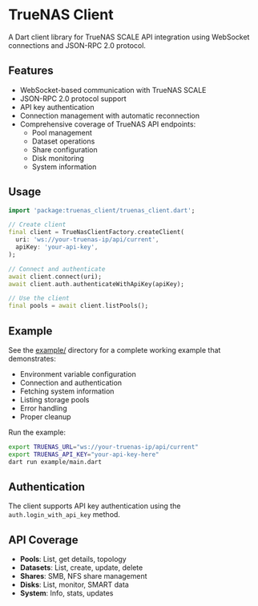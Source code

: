 # TrueNAS Client

A Dart client library for TrueNAS SCALE API integration using WebSocket connections and JSON-RPC 2.0 protocol.

## Features

- WebSocket-based communication with TrueNAS SCALE
- JSON-RPC 2.0 protocol support
- API key authentication
- Connection management with automatic reconnection
- Comprehensive coverage of TrueNAS API endpoints:
  - Pool management
  - Dataset operations
  - Share configuration
  - Disk monitoring
  - System information

## Usage

```dart
import 'package:truenas_client/truenas_client.dart';

// Create client
final client = TrueNasClientFactory.createClient(
  uri: 'ws://your-truenas-ip/api/current',
  apiKey: 'your-api-key',
);

// Connect and authenticate
await client.connect(uri);
await client.auth.authenticateWithApiKey(apiKey);

// Use the client
final pools = await client.listPools();
```

## Example

See the [example/](example/) directory for a complete working example that demonstrates:

- Environment variable configuration
- Connection and authentication
- Fetching system information
- Listing storage pools
- Error handling
- Proper cleanup

Run the example:
```bash
export TRUENAS_URL="ws://your-truenas-ip/api/current"
export TRUENAS_API_KEY="your-api-key-here"
dart run example/main.dart
```

## Authentication

The client supports API key authentication using the `auth.login_with_api_key` method.

## API Coverage

- **Pools**: List, get details, topology
- **Datasets**: List, create, update, delete
- **Shares**: SMB, NFS share management
- **Disks**: List, monitor, SMART data
- **System**: Info, stats, updates